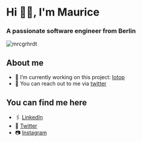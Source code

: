 # Hi 👋🏼, I'm Maurice

### A passionate software engineer from Berlin

<img src="https://komarev.com/ghpvc/?username=mrcgrhrdt&color=3DDC84&style=flat-square" alt="mrcgrhrdt"/>

## About me

- 🔨 I’m currently working on this project: [Iotop](https://github.com/Iotop-Berlin/)
- 💬 You can reach out to me via [twitter](https://twitter.com/mrcgrhrdt)

## You can find me here

- 🖇 [LinkedIn](https://linkedin.com/in/maurice-gerhardt-840b39171)
- 🐥 [Twitter](https://twitter.com/mrcgrhrdt)
- 📷 [Instagram](https://instagram.com/mrcgrhrdt)

